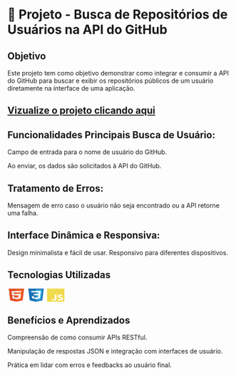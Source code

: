 # 📄 Projeto - Busca de Repositórios de Usuários na API do GitHub

## Objetivo

Este projeto tem como objetivo demonstrar como integrar e consumir a API do GitHub para buscar e exibir os repositórios públicos de um usuário diretamente na interface de uma aplicação.

## [Vizualize o projeto clicando aqui](https://yudiyamada.github.io/fetch-github-api/) ##

## Funcionalidades Principais Busca de Usuário:

Campo de entrada para o nome de usuário do GitHub.

Ao enviar, os dados são solicitados à API do GitHub.

## Tratamento de Erros:

Mensagem de erro caso o usuário não seja encontrado ou a API retorne uma falha.

## Interface Dinâmica e Responsiva:

Design minimalista e fácil de usar. Responsivo para diferentes dispositivos.

## Tecnologias Utilizadas

<img align="center" alt="HTML" height="30" width="40" src="https://raw.githubusercontent.com/devicons/devicon/master/icons/html5/html5-original.svg"> <img align="center" alt="CSS" height="30" width="40" src="https://raw.githubusercontent.com/devicons/devicon/master/icons/css3/css3-original.svg"> <img align="center" alt="Js" height="30" width="40" src="https://raw.githubusercontent.com/devicons/devicon/master/icons/javascript/javascript-plain.svg">

## Benefícios e Aprendizados

Compreensão de como consumir APIs RESTful.

Manipulação de respostas JSON e integração com interfaces de usuário.

Prática em lidar com erros e feedbacks ao usuário final.